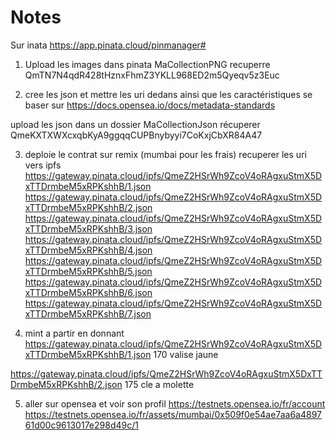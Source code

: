 # Notes

Sur inata https://app.pinata.cloud/pinmanager#

1) Upload les images dans pinata MaCollectionPNG
recuperre QmTN7N4qdR428tHznxFhmZ3YKLL968ED2m5Qyeqv5z3Euc

2) cree les json et mettre les uri dedans ainsi que les caractéristiques
se baser sur https://docs.opensea.io/docs/metadata-standards

upload les json dans un dossier MaCollectionJson
récuperer QmeKXTXWXcxqbKyA9ggqqCUPBnybyyi7CoKxjCbXR84A47


3) deploie le contrat sur remix (mumbai pour les frais)
recuperer les uri vers ipfs
https://gateway.pinata.cloud/ipfs/QmeZ2HSrWh9ZcoV4oRAgxuStmX5DxTTDrmbeM5xRPKshhB/1.json
https://gateway.pinata.cloud/ipfs/QmeZ2HSrWh9ZcoV4oRAgxuStmX5DxTTDrmbeM5xRPKshhB/2.json
https://gateway.pinata.cloud/ipfs/QmeZ2HSrWh9ZcoV4oRAgxuStmX5DxTTDrmbeM5xRPKshhB/3.json
https://gateway.pinata.cloud/ipfs/QmeZ2HSrWh9ZcoV4oRAgxuStmX5DxTTDrmbeM5xRPKshhB/4.json
https://gateway.pinata.cloud/ipfs/QmeZ2HSrWh9ZcoV4oRAgxuStmX5DxTTDrmbeM5xRPKshhB/5.json
https://gateway.pinata.cloud/ipfs/QmeZ2HSrWh9ZcoV4oRAgxuStmX5DxTTDrmbeM5xRPKshhB/6.json
https://gateway.pinata.cloud/ipfs/QmeZ2HSrWh9ZcoV4oRAgxuStmX5DxTTDrmbeM5xRPKshhB/7.json


4) mint a partir en donnant
https://gateway.pinata.cloud/ipfs/QmeZ2HSrWh9ZcoV4oRAgxuStmX5DxTTDrmbeM5xRPKshhB/1.json
170 
valise jaune

https://gateway.pinata.cloud/ipfs/QmeZ2HSrWh9ZcoV4oRAgxuStmX5DxTTDrmbeM5xRPKshhB/2.json
175 cle a molette

5) aller sur opensea et voir son profil https://testnets.opensea.io/fr/account
https://testnets.opensea.io/fr/assets/mumbai/0x509f0e54ae7aa6a489761d00c9613017e298d49c/1
